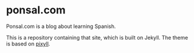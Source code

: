 # ponsal.com

Ponsal.com is a blog about learning Spanish.

This is a repository containing that site, which is built on Jekyll. The theme is based on [pixyll](https://github.com/johnotander/pixyll).